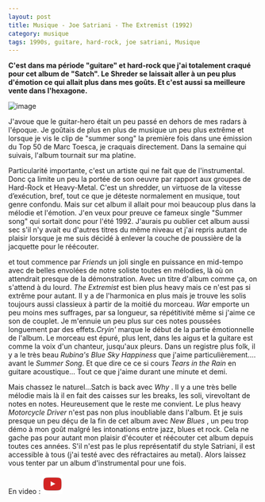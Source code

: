 ```yaml
---
layout: post
title: Musique - Joe Satriani - The Extremist (1992)
category: musique
tags: 1990s, guitare, hard-rock, joe satriani, Musique
---
```

**C'est dans ma période "guitare" et hard-rock que j'ai totalement craqué pour cet album de "Satch". Le Shreder se laissait aller à un peu plus d'émotion ce qui allait plus dans mes goûts. Et c'est aussi sa meilleure vente dans l'hexagone.**


![image](https://filedn.eu/llqi9IBxlYouGRXYG2xlROb/img/2020/theextremist.jpg)

J'avoue que le guitar-hero était un peu passé en dehors de mes radars à l'époque. Je goûtais de plus en plus de musique un peu plus extrême et lorsque je vis le clip de "summer song" la première fois dans une émission du Top 50 de Marc Toesca, je craquais directement. Dans la semaine qui suivais, l'album tournait sur ma platine. 

Particularité importante, c'est un artiste qui ne fait que de l'instrumental. Donc ça limite un peu la portée de son oeuvre par rapport aux groupes de Hard-Rock et Heavy-Metal. C'est un shredder, un virtuose de la vitesse d’exécution, bref, tout ce que je déteste normalement en musique, tout genre confondu. Mais sur cet album il allait pour moi beaucoup plus dans la mélodie et l'émotion. J'en veux pour preuve ce fameux single "Summer song" qui sortait donc pour l'été 1992. J'aurais pu oublier cet album aussi sec s'il n'y avait eu d'autres titres du même niveau et j'ai repris autant de plaisir lorsque je me suis décidé à enlever la couche de poussière de la jacquette pour le réécouter. 

et tout commence par *Friends* un joli single en puissance en mid-tempo avec de belles envolées de notre soliste toutes en mélodies, là où on attendrait presque de la démonstration. Avec un titre d'album comme ça, on s'attend à du lourd. *The Extremist* est bien plus heavy mais ce n'est pas si extrême pour autant. Il y a de l'harmonica en plus mais je trouve les solis toujours aussi classieux à partir de la moitié du morceau. *War* emporte un peu moins mes suffrages, par sa longueur, sa répétitivité même si j'aime ce son de couplet. Je m'ennuie un peu plus sur ces notes poussées longuement par des effets.*Cryin'* marque le début de la partie émotionnelle de l'album. Le morceau est épuré, plus lent, dans les aigus et la guitare est comme la voix d'un chanteur, jusqu'aux pleurs. Dans un registre plus folk, il y a le très beau *Rubina's Blue Sky Happiness* que j'aime particulièrement.... avant le *Summer Song*. Et que dire ce ce si cours *Tears in the Rain* en guitare acoustique... Tout ce que j'aime durant une minute et demi. 

Mais chassez le naturel...Satch is back avec *Why* . Il y a une très belle mélodie mais là il en fait des caisses sur les breaks, les soli, virevoltant de notes en notes. Heureusement que le reste me convient. Le plus heavy *Motorcycle Driver* n'est pas non plus inoubliable dans l'album. Et je suis presque un peu déçu de la fin de cet album avec *New Blues* , un peu trop démo à mon goût malgré les intonations entre jazz, blues et rock. Cela ne gache pas pour autant mon plaisir d'écouter et réécouter cet album depuis toutes ces années. S'il n'est pas le plus représentatif du style Satriani, il est accessible à tous (j'ai testé avec des réfractaires au metal). Alors laissez vous tenter par un album d'instrumental pour une fois.

En video : [![video](/images/youtube.png)](https://www.youtube.com/watch?v=7NJ_nzOckOQ)
